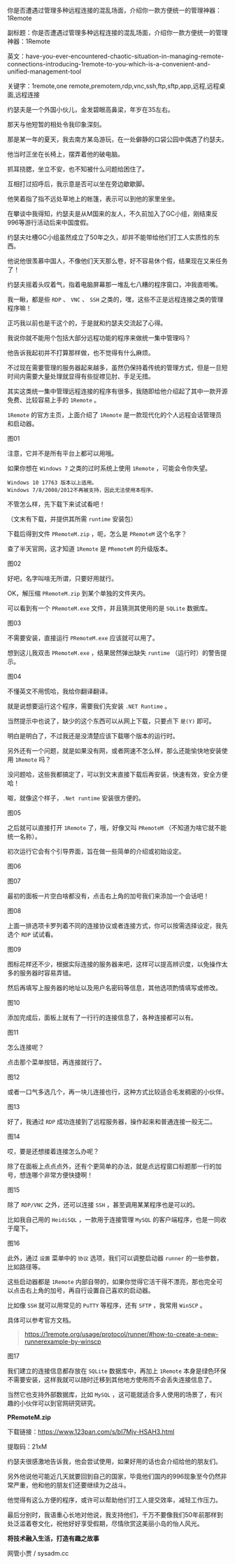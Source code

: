 你是否遭遇过管理多种远程连接的混乱场面，介绍你一款方便统一的管理神器：1Remote

副标题：你是否遭遇过管理多种远程连接的混乱场面，介绍你一款方便统一的管理神器：1Remote

英文：have-you-ever-encountered-chaotic-situation-in-managing-remote-connections-introducing-1remote-to-you-which-is-a-convenient-and-unified-management-tool

关键字：1remote,one remote,premotem,rdp,vnc,ssh,ftp,sftp,app,远程,远程桌面,远程连接



约瑟夫是一个外国小伙儿，金发碧眼高鼻梁，年岁在35左右。

那天与他短暂的相处令我印象深刻。



那是某一年的夏天，我去南方某岛游玩，在一处僻静的口袋公园中偶遇了约瑟夫。

他当时正坐在长椅上，摆弄着他的破电脑。

抓耳挠腮，坐立不安，也不知被什么问题给困住了。



互相打过招呼后，我示意是否可以坐在旁边歇歇脚。

他笑着指了指不远处草地上的帐篷，表示可以到他的家里坐坐。

在攀谈中我得知，约瑟夫是从M国来的友人，不久前加入了GC小组，刚结束反996等游行活动后来中国度假。

约瑟夫吐槽GC小组虽然成立了50年之久，却并不能带给他们打工人实质性的东西。

他说他很羡慕中国人，不像他们天天那么卷，好不容易休个假，结果现在又来任务了！

约瑟夫摇着头叹着气，指着电脑屏幕那一堆乱七八糟的程序窗口，冲我直咂嘴。

我一瞅，都是些 `RDP` 、 `VNC` 、 `SSH` 之类的，嘿，这些不正是远程连接之类的管理程序嘛！

正巧我以前也是干这个的，于是就和约瑟夫交流起了心得。



我说你就不能用个包括大部分远程功能的程序来做统一集中管理吗？

他告诉我起初并不打算那样做，也不觉得有什么麻烦。

不过现在需要管理的服务器起来越多，虽然仍保持着传统的管理方式，但是一旦短时间内需要大量处理就显得有些捉襟见肘、手足无措。

其实这类统一集中管理远程连接的程序有很多，我随即给他介绍起了其中一款开源免费、比较容易上手的 `1Remote` 。



`1Remote` 的官方主页，上面介绍了 `1Remote` 是一款现代化的个人远程会话管理员和启动器。

图01



注意，它并不是所有平台上都可以用哦。

如果你想在 `Windows 7` 之类的过时系统上使用 `1Remote` ，可能会令你失望。

```
Windows 10 17763 版本以上适用。
Windows 7/8/2008/2012不再被支持，因此无法使用本程序。
```



不管怎么样，先下载下来试试看吧！

（文末有下载，并提供其所需 `runtime` 安装包）



下载后得到文件 `PRemoteM.zip` ，呃，怎么是 `PRemoteM` 这个名字？

查了半天官网，这才知道 `1Remote` 是 `PRemoteM` 的升级版本。

图02



好吧，名字叫啥无所谓，只要好用就行。

OK，解压缩 `PRemoteM.zip` 到某个单独的文件夹内。

可以看到有一个 `PRemoteM.exe` 文件，并且猜测其使用的是 `SQLite` 数据库。

图03



不需要安装，直接运行  `PRemoteM.exe` 应该就可以用了。

想到这儿我双击 `PRemoteM.exe` ，结果居然弹出缺失 `runtime` （运行时）的警告提示。

图04



不懂英文不用慌哈，我给你翻译翻译。

就是说想要运行这个程序，需要我们先安装 `.NET Runtime` 。

当然提示中也说了，缺少的这个东西可以从网上下载，只要点下 `是(Y)` 即可。

明白是明白了，不过我还是没清楚应该下载哪个版本的运行时。

另外还有一个问题，就是如果没有网，或者网速不怎么样，那么还能愉快地安装使用 `1Remote` 吗？

没问题哈，这些我都搞定了，可以到文末直接下载后再安装，快速有效，安全方便哈！



呶，就像这个样子，`.Net runtime` 安装很方便的。

图05



之后就可以直接打开 `1Remote` 了，哦，好像又叫 `PRemoteM` （不知道为啥它就不能统一名称）。

初次运行它会有个引导界面，旨在做一些简单的介绍或初始设定。

图06

图07



最初的面板一片空白啥都没有，点击右上角的加号我们来添加一个会话吧！

图08



上面一排选项卡罗列着不同的连接协议或者连接方式，你可以按需选择设定，我先选个 `RDP` 试试看。

图09



图标花样还不少，根据实际连接的服务器来吧，这样可以提高辨识度，以免操作太多的服务器时容易弄错。

然后再填写上服务器的地址以及用户名密码等信息，其他选项酌情填写或修改。

图10



添加完成后，面板上就有了一行行的连接信息了，各种连接都可以有。

图11



怎么连接呢？

点击那个菜单按钮，再连接就行了。

图12



或者一口气多选几个，再一块儿连接也行，这种方式比较适合毛发稠密的小伙伴。

图13



好了，我通过 `RDP` 成功连接到了远程服务器，操作起来和普通连接一般无二。

图14



哎，要是还想接着连接怎么办呢？

除了在面板上点点点外，还有个更简单的办法，就是点远程窗口标题那一行的加号，想连哪个非常方便快捷啊！

图15



除了 `RDP/VNC` 之外，还可以连接 `SSH` ，甚至调用某某程序也是可以的。

比如我自己用的 `HeidiSQL` ，一款用于连接管理 `MySQL` 的客户端程序，也是一同收于麾下。

图16



此外，通过 `设置` 菜单中的 `协议` 选项，我们可以调整启动器 `runner` 的一些参数，比如路径等。

这些启动器都是 `1Remote` 内部自带的，如果你觉得它活干得不漂亮，那也完全可以点击右上角的加号，再自行设置自己喜欢的启动器。

比如像 `SSH` 就可以用常见的 `PuTTY` 等程序，还有 `SFTP` ，我常用 `WinSCP` 。 

具体可以参考官方文档。

> https://1remote.org/usage/protocol/runner/#how-to-create-a-new-runnerexample-by-winscp

图17



我们建立的连接信息都存放在 `SQLite` 数据库中，再加上 `1Remote` 本身是绿色环保不需要安装，这样我就可以随时迁移到其他地方使用而不会丢失连接信息了。

当然它也支持外部数据库，比如 `MySQL` ，这可能就适合多人使用的场景了，有兴趣的小伙伴可以到官网研究研究。



**PRemoteM.zip**

下载链接：https://www.123pan.com/s/bI7Mjv-HSAH3.html

提取码：21xM



约瑟夫很感激地告诉我，他会尝试使用，如果好用的话也会介绍给他的朋友们。

另外他说他可能近几天就要回到自己的国家，毕竟他们国内的996现象至今仍然非常严重，他和他的朋友们还要继续为之战斗。

他觉得有这么方便的程序，或许可以帮助他们打工人提交效率，减轻工作压力。

最后分别时，我语重心长地对他说，我支持他们，千万不要像我们50年前那样到处泛滥着卷文化，祝他好好享受假期，尽情欣赏这美丽小岛的怡人风光。



**将技术融入生活，打造有趣之故事**

网管小贾 / sysadm.cc
